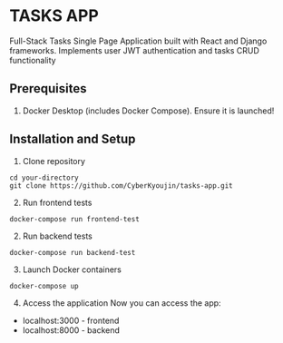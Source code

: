 # TASKS APP
Full-Stack Tasks Single Page Application built with React and Django frameworks. Implements user JWT authentication and tasks CRUD functionality 
## Prerequisites
1. Docker Desktop (includes Docker Compose). Ensure it is launched!

## Installation and Setup
1. Clone repository
```
cd your-directory
git clone https://github.com/CyberKyoujin/tasks-app.git
```

2. Run frontend tests
```
docker-compose run frontend-test
```

2. Run backend tests
```
docker-compose run backend-test
```

3. Launch Docker containers
```
docker-compose up
```

4. Access the application
Now you can access the app:
- localhost:3000 - frontend
- localhost:8000 - backend
